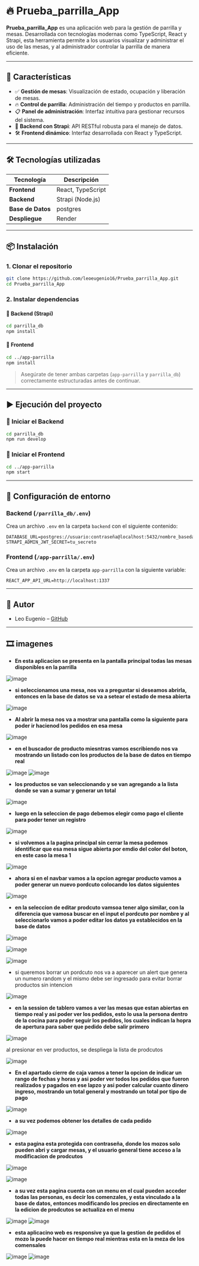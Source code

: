 
# 🔥 Prueba_parrilla_App

**Prueba_parrilla_App** es una aplicación web para la gestión de parrilla y mesas. Desarrollada con tecnologías modernas como TypeScript, React y Strapi, esta herramienta permite a los usuarios visualizar y administrar el uso de las mesas, y al administrador controlar la parrilla de manera eficiente.

---

## 🚀 Características

- ✅ **Gestión de mesas**: Visualización de estado, ocupación y liberación de mesas.
- 🔥 **Control de parrilla**: Administración del tiempo y productos en parrilla.
- 📋 **Panel de administración**: Interfaz intuitiva para gestionar recursos del sistema.
- 🧠 **Backend con Strapi**: API RESTful robusta para el manejo de datos.
- 🛠️ **Frontend dinámico**: Interfaz desarrollada con React y TypeScript.

---

## 🛠️ Tecnologías utilizadas

| Tecnología | Descripción |
|-----------|-------------|
| **Frontend** | React, TypeScript |
| **Backend** | Strapi (Node.js) |
| **Base de Datos** | postgres |
| **Despliegue** | Render  |

---

## 📦 Instalación

### 1. Clonar el repositorio

```bash
git clone https://github.com/leoeugenio16/Prueba_parrilla_App.git
cd Prueba_parrilla_App
```

### 2. Instalar dependencias

#### 🔹 Backend (Strapi)

```bash
cd parrilla_db
npm install
```

#### 🔹 Frontend

```bash
cd ../app-parrilla
npm install
```

> Asegúrate de tener ambas carpetas (`app-parrilla` y `parrilla_db`) correctamente estructuradas antes de continuar.

---

## ▶️ Ejecución del proyecto

### 🔹 Iniciar el Backend

```bash
cd parrilla_db
npm run develop
```

### 🔹 Iniciar el Frontend

```bash
cd ../app-parrilla
npm start
```

---

## 🔐 Configuración de entorno

### Backend (`/parrilla_db/.env`)

Crea un archivo `.env` en la carpeta `backend` con el siguiente contenido:

```env
DATABASE_URL=postgres://usuario:contraseña@localhost:5432/nombre_basedatos
STRAPI_ADMIN_JWT_SECRET=tu_secreto
```

### Frontend (`/app-parrilla/.env`)

Crea un archivo `.env` en la carpeta `app-parrilla` con la siguiente variable:

```env
REACT_APP_API_URL=http://localhost:1337
```

---

## 🤝 Autor

- Leo Eugenio – [GitHub](https://github.com/leoeugenio16)

---


## 🎞️ imagenes

- **En esta aplicacion se presenta en la pantalla principal todas las mesas disponibles en la parrilla**

![image](https://github.com/user-attachments/assets/0833a938-72e3-4be8-a976-60869362e659)

- **si seleccionamos una mesa, nos va a preguntar si deseamos abrirla, entonces en la base de datos se va a setear  el estado de mesa abierta**

![image](https://github.com/user-attachments/assets/d4e0afc7-de2e-4e12-889e-4da61a1cfa2a)

- **Al abrir la mesa nos va a mostrar una pantalla como la siguiente para poder ir hacienod los pedidos en esa mesa**

![image](https://github.com/user-attachments/assets/dca6fa7d-b996-44b5-9be3-cc5098815c77)

- **en el buscador de producto miesntras vamos escribiendo nos va mostrando un listado con los productos de la base de datos en tiempo real**

![image](https://github.com/user-attachments/assets/e3d83365-08c4-4f6d-ab62-6ffc64400ba7)
![image](https://github.com/user-attachments/assets/597f6e75-2ba4-4c0f-9ccb-2e34b6985967)

- **los productos se van seleccionando y se van agregando a la lista donde se van a sumar y generar un total**

![image](https://github.com/user-attachments/assets/f8cdf79e-7d5d-429e-b3a0-3012fbde7833)

- **luego en la seleccion de pago debemos elegir como pago el cliente para poder tener un registro**

![image](https://github.com/user-attachments/assets/fb84a713-3c0b-43ff-834d-9f80d842f26d)

- **si volvemos a la pagina principal sin cerrar la mesa podemos identificar que esa mesa sigue abierta por emdio del color del boton, en este caso la mesa 1**

![image](https://github.com/user-attachments/assets/f5642fb6-f6a5-4c9a-abc6-3234afbe0b4b)

- **ahora si en el navbar vamos a la opcion agregar producto vamos a poder generar un nuevo pordcuto colocando los datos siguientes**

![image](https://github.com/user-attachments/assets/7d9a00fd-ee2c-4d43-85f1-c9702266f9dd)

- **en la seleccion de editar prodcuto vamsoa  tener algo similar, con la diferencia que vamosa  buscar en el input el pordcuto por nombre y al seleccionarlo vamos a poder editar los datos ya establecidos en la base de datos**

![image](https://github.com/user-attachments/assets/ee85dbb0-6f67-4677-a378-c4e5338a73b5)

![image](https://github.com/user-attachments/assets/98218d66-5b7b-4a57-b3d3-703edb793f98)

![image](https://github.com/user-attachments/assets/1155c03f-8d4f-4a94-ad1e-589e320025ab)

- si queremos borrar un pordcuto nos va a aparecer un alert que genera un numero random y el mismo debe ser ingresado para evitar borrar productos sin intencion

![image](https://github.com/user-attachments/assets/fa869e3b-394b-453e-bce0-7343a20b448f)

- **en la session de tablero vamos a ver las mesas que estan abiertas en tiempo real y asi poder ver los pedidos, esto lo usa la persona dentro de la cocina para poder seguir los pedidos, los cuales indican la hopra de apertura para saber que pedido debe salir primero**

![image](https://github.com/user-attachments/assets/7a1674fc-b3cc-477d-8ffc-a8f735ff88b1)

al presionar en ver productos, se despliega la lista de prodcutos

![image](https://github.com/user-attachments/assets/955b9136-cb66-443f-b9c6-51d0ac209b77)

- **En el apartado cierre de caja vamos a tener la opcion de indicar un rango de fechas y horas y asi poder ver todos los pedidos que fueron realizados y pagados en ese lapzo y asi poder calcular cuanto dinero ingreso, mostrando un total general y mostrando un total por tipo de pago**
  
![image](https://github.com/user-attachments/assets/0affbaa4-2d7e-4d56-9cdb-da3ee7abd041)

- **a su vez podemos obtener los detalles de cada pedido**

![image](https://github.com/user-attachments/assets/0882b942-2798-4765-a2ce-7deef8c82120)

- **esta pagina esta protegida con contraseña, donde los mozos solo pueden abri y cargar mesas, y el usuario general tiene acceso a la modificacion de prodcutos**

![image](https://github.com/user-attachments/assets/b8131fa5-c0d8-4df1-b2e6-db1bbf4f8a35)

![image](https://github.com/user-attachments/assets/a7390174-362b-4a79-8331-dd51b8642403)

- **a su vez esta pagina cuenta con un menu en el cual pueden acceder todas las personas, es decir los comenzales, y esta vinculado a la base de datos, entonces modificando los precios en directamente en la edicion de prodcutos se actualiza en el menu**

![image](https://github.com/user-attachments/assets/e122be62-1497-4e89-a1cf-8e087bbdb59c) ![image](https://github.com/user-attachments/assets/1cf603f6-ca77-4918-8b65-da2eaa4e7c67)


- **esta aplicacino web es responsive ya que la gestion de pedidos el mozo la puede hacer en tiempo real mientras esta en la meza de los comensales**

![image](https://github.com/user-attachments/assets/a434433e-879a-4ce1-8d37-4b3a0e0670c2) ![image](https://github.com/user-attachments/assets/dbd75c9c-56b5-4cfa-bc74-a7a04654500f)
























  
